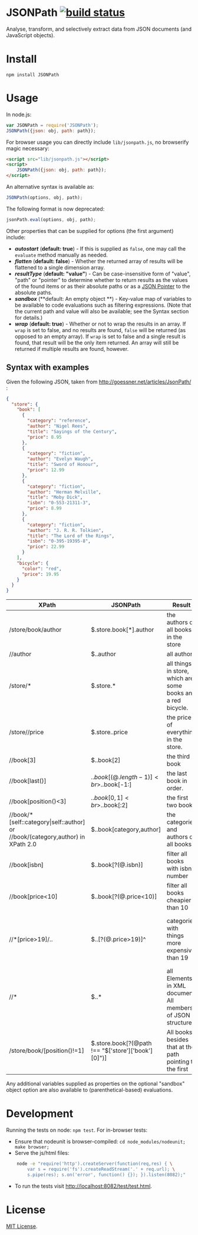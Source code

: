 # JSONPath [![build status](https://secure.travis-ci.org/s3u/JSONPath.png)](http://travis-ci.org/s3u/JSONPath)

Analyse, transform, and selectively extract data from JSON documents (and JavaScript objects).

# Install
    
    npm install JSONPath

# Usage

In node.js:

```js
var JSONPath = require('JSONPath');
JSONPath({json: obj, path: path});
```

For browser usage you can directly include `lib/jsonpath.js`, no browserify
magic necessary:

```html
<script src="lib/jsonpath.js"></script>
<script>
    JSONPath({json: obj, path: path});
</script>
```

An alternative syntax is available as:

```js
JSONPath(options, obj, path);
```

The following format is now deprecated:

```js
jsonPath.eval(options, obj, path);
```

Other properties that can be supplied for
options (the first argument) include:

- ***autostart*** (**default: true**) - If this is supplied as `false`, one may call the `evaluate` method manually as needed.
- ***flatten*** (**default: false**) - Whether the returned array of results will be flattened to a single dimension array.
- ***resultType*** (**default: "value"**) - Can be case-insensitive form of "value", "path" or "pointer" to determine whether to return results as the values of the found items or as their absolute paths or as a [JSON Pointer](http://www.rfc-base.org/txt/rfc-6901.txt) to the absolute paths.
- ***sandbox*** (**default: An empty object **) - Key-value map of variables to be available to code evaluations such as filtering expressions. (Note that the current path and value will also be available; see the Syntax section for details.)
- ***wrap*** (**default: true**) - Whether or not to wrap the results in an array. If `wrap` is set to false, and no results are found, `false` will be returned (as opposed to an empty array). If `wrap` is set to false and a single result is found, that result will be the only item returned. An array will still be returned if multiple results are found, however.

Syntax with examples
--------

Given the following JSON, taken from http://goessner.net/articles/JsonPath/ :

```json
{
  "store": {
    "book": [
      {
        "category": "reference",
        "author": "Nigel Rees",
        "title": "Sayings of the Century",
        "price": 8.95
      },
      {
        "category": "fiction",
        "author": "Evelyn Waugh",
        "title": "Sword of Honour",
        "price": 12.99
      },
      {
        "category": "fiction",
        "author": "Herman Melville",
        "title": "Moby Dick",
        "isbn": "0-553-21311-3",
        "price": 8.99
      },
      {
        "category": "fiction",
        "author": "J. R. R. Tolkien",
        "title": "The Lord of the Rings",
        "isbn": "0-395-19395-8",
        "price": 22.99
      }
    ],
    "bicycle": {
      "color": "red",
      "price": 19.95
    }
  }
}
```


XPath               | JSONPath               | Result                                | Notes
------------------- | ---------------------- | ------------------------------------- | -----
/store/book/author  | $.store.book[*].author | the authors of all books in the store |
//author            | $..author              | all authors                           |
/store/*            | $.store.*              | all things in store, which are some books and a red bicycle.|
/store//price       | $.store..price         | the price of everything in the store. |
//book[3]           | $..book[2]             | the third book                        |
//book[last()]      | $..book[(@.length-1)]<br>$..book[-1:]  | the last book in order.|
//book[position()<3]| $..book[0,1]<br>$..book[:2]| the first two books               |
//book/*[self::category\|self::author] or //book/(category,author) in XPath 2.0| $..book[category,author]| the categories and authors of all books |
//book[isbn]        | $..book[?(@.isbn)]     | filter all books with isbn number     |
//book[price<10]    | $..book[?(@.price<10)] | filter all books cheapier than 10     |
//*[price>19]/..    | $..[?(@.price>19)]^    | categories with things more expensive than 19 | Parent (caret) not present in original spec
//*                 | $..*                   | all Elements in XML document. All members of JSON structure. |
/store/book/[position()!=1] | $.store.book[?(@path !== "$[\'store\'][\'book\'][0]")] | All books besides that at the path pointing to the first | @path not present in original spec

Any additional variables supplied as properties on the optional
"sandbox" object option are also available to (parenthetical-based)
evaluations.

# Development

Running the tests on node: `npm test`. For in-browser tests:

* Ensure that nodeunit is browser-compiled: `cd node_modules/nodeunit; make browser;`
* Serve the js/html files:

```sh
    node -e "require('http').createServer(function(req,res) { \
        var s = require('fs').createReadStream('.' + req.url); \
        s.pipe(res); s.on('error', function() {}); }).listen(8082);"
```
* To run the tests visit [http://localhost:8082/test/test.html]().


# License

[MIT License](http://www.opensource.org/licenses/mit-license.php).
